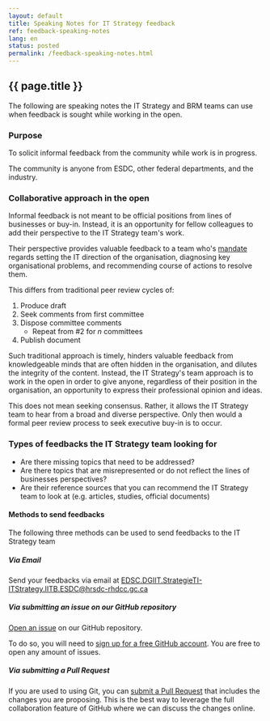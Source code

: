 ```yaml
---
layout: default
title: Speaking Notes for IT Strategy feedback
ref: feedback-speaking-notes
lang: en
status: posted
permalink: /feedback-speaking-notes.html
---
```


## {{ page.title }}

The following are speaking notes the IT Strategy and BRM teams can use when feedback is sought while working in the open.

### Purpose

To solicit informal feedback from the community while work is in progress.

The community is anyone from ESDC, other federal departments, and the industry.

### Collaborative approach in the open

Informal feedback is not meant to be official positions from lines of businesses or buy-in.
Instead, it is an opportunity for fellow colleagues to add their perspective to the IT Strategy team's work.

Their perspective provides valuable feedback to a team who's [mandate](mandate.html) regards setting the IT direction of the organisation, diagnosing key organisational problems, and recommending course of actions to resolve them.

This differs from traditional peer review cycles of:

1. Produce draft
2. Seek comments from first committee
3. Dispose committee comments
    - Repeat from \#2 for *n* committees
4. Publish document

Such traditional approach is timely, hinders valuable feedback from knowledgeable minds that are often hidden in the organisation, and dilutes the integrity of the content.
Instead, the IT Strategy's team approach is to work in the open in order to give anyone, regardless of their position in the organisation, an opportunity to express their professional opinion and ideas.

This does not mean seeking consensus.
Rather, it allows the IT Strategy team to hear from a broad and diverse perspective.
Only then would a formal peer review process to seek executive buy-in is to occur.

### Types of feedbacks the IT Strategy team looking for

- Are there missing topics that need to be addressed?
- Are there topics that are misrepresented or do not reflect the lines of businesses perspectives?
- Are their reference sources that you can recommend the IT Strategy team to look at (e.g. articles, studies, official documents)

#### Methods to send feedbacks

The following three methods can be used to send feedbacks to the IT Strategy team

##### Via Email

Send your feedbacks via email at <EDSC.DGIIT.StrategieTI-ITStrategy.IITB.ESDC@hrsdc-rhdcc.gc.ca>

##### Via submitting an issue on our GitHub repository

[Open an issue](https://github.com/sara-sabr/ITStrategy/issues) on our GitHub repository.

To do so, you will need to [sign up for a free GitHub account](https://github.com/join).
You are free to open any amount of issues.

##### Via submitting a Pull Request

If you are used to using Git, you can [submit a Pull Request](https://help.github.com/en/articles/about-pull-requests) that includes the changes you are proposing.
This is the best way to leverage the full collaboration feature of GitHub where we can discuss the changes online.
